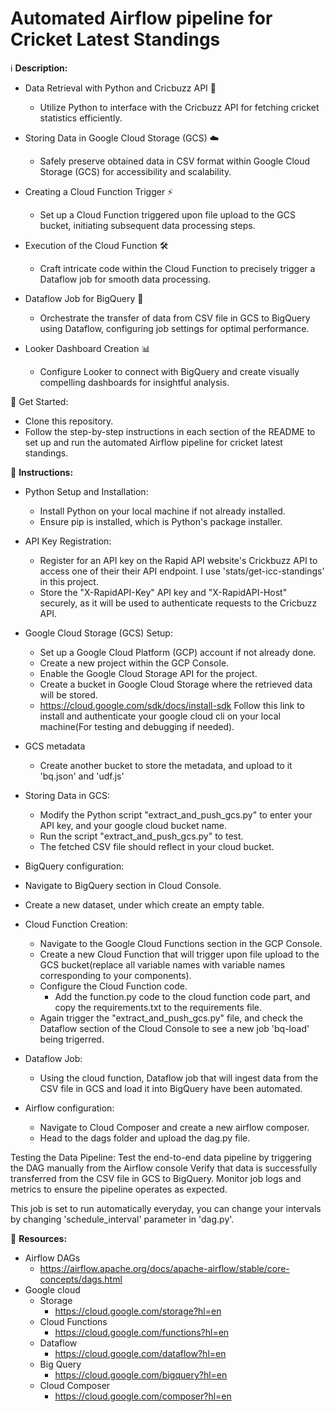 # Automated Airflow pipeline for Cricket Latest Standings

ℹ️ **Description:**
- Data Retrieval with Python and Cricbuzz API 🐍
  - Utilize Python to interface with the Cricbuzz API for fetching cricket statistics efficiently.

- Storing Data in Google Cloud Storage (GCS) ☁️
  - Safely preserve obtained data in CSV format within Google Cloud Storage (GCS) for accessibility and scalability.

- Creating a Cloud Function Trigger ⚡
  - Set up a Cloud Function triggered upon file upload to the GCS bucket, initiating subsequent data processing steps.

- Execution of the Cloud Function 🛠️
  - Craft intricate code within the Cloud Function to precisely trigger a Dataflow job for smooth data processing.

- Dataflow Job for BigQuery 🔄
  - Orchestrate the transfer of data from CSV file in GCS to BigQuery using Dataflow, configuring job settings for optimal performance.

- Looker Dashboard Creation 📊
  - Configure Looker to connect with BigQuery and create visually compelling dashboards for insightful analysis.

🚀 Get Started:
- Clone this repository.
- Follow the step-by-step instructions in each section of the README to set up and run the automated Airflow pipeline for cricket latest standings.

📝 **Instructions:**
- Python Setup and Installation:
  - Install Python on your local machine if not already installed.
  - Ensure pip is installed, which is Python's package installer.

- API Key Registration:
  - Register for an API key on the Rapid API website's Crickbuzz API to access one of their their API endpoint. I use 'stats/get-icc-standings' in this project.
  - Store the "X-RapidAPI-Key" API key and "X-RapidAPI-Host" securely, as it will be used to authenticate requests to the Cricbuzz API.

- Google Cloud Storage (GCS) Setup:
  - Set up a Google Cloud Platform (GCP) account if not already done.
  - Create a new project within the GCP Console.
  - Enable the Google Cloud Storage API for the project.
  - Create a bucket in Google Cloud Storage where the retrieved data will be stored.
  - https://cloud.google.com/sdk/docs/install-sdk Follow this link to install and authenticate your google cloud cli on your local machine(For testing and debugging if needed).

- GCS metadata
  - Create another bucket to store the metadata, and upload to it 'bq.json' and 'udf.js'

- Storing Data in GCS:
  - Modify the Python script "extract_and_push_gcs.py" to enter your API key, and your google cloud bucket name.
  - Run the script "extract_and_push_gcs.py" to test.
  - The fetched CSV file should reflect in your cloud bucket.

 - BigQuery configuration:
  - Navigate to BigQuery section in Cloud Console.
  - Create a new dataset, under which create an empty table.

- Cloud Function Creation:
  - Navigate to the Google Cloud Functions section in the GCP Console.
  - Create a new Cloud Function that will trigger upon file upload to the GCS bucket(replace all variable names with variable names corresponding to your components).
  - Configure the Cloud Function code.
    - Add the function.py code to the cloud function code part, and copy the requirements.txt to the requirements file.
  - Again trigger the "extract_and_push_gcs.py" file, and check the Dataflow section of the Cloud Console to see a new job 'bq-load' being trigerred.

- Dataflow Job:
  - Using the cloud function, Dataflow job that will ingest data from the CSV file in GCS and load it into BigQuery have been automated.

- Airflow configuration:
  - Navigate to Cloud Composer and create a new airflow composer.
  - Head to the dags folder and upload the dag.py file.

Testing the Data Pipeline:
Test the end-to-end data pipeline by triggering the DAG manually from the Airflow console
Verify that data is successfully transferred from the CSV file in GCS to BigQuery.
Monitor job logs and metrics to ensure the pipeline operates as expected.

This job is set to run automatically everyday, you can change your intervals by changing 'schedule_interval' parameter in 'dag.py'.

🔗 **Resources:**
- Airflow DAGs
  - https://airflow.apache.org/docs/apache-airflow/stable/core-concepts/dags.html
- Google cloud
  - Storage
    - https://cloud.google.com/storage?hl=en
  - Cloud Functions
    - https://cloud.google.com/functions?hl=en
  - Dataflow
    - https://cloud.google.com/dataflow?hl=en
  - Big Query
    - https://cloud.google.com/bigquery?hl=en
  - Cloud Composer
    - https://cloud.google.com/composer?hl=en
